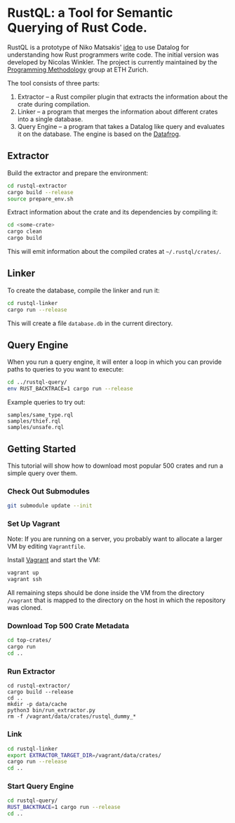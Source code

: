# RustQL: a Tool for Semantic Querying of Rust Code.

RustQL is a prototype of Niko Matsakis'
[idea](http://smallcultfollowing.com/babysteps/blog/2017/02/17/project-idea-datalog-output-from-rustc/)
to use Datalog for understanding how Rust programmers write code. The
initial version was developed by Nicolas Winkler. The project is
currently maintained by the [Programming
Methodology](http://www.pm.inf.ethz.ch/) group at ETH Zurich.

The tool consists of three parts:

1.  Extractor – a Rust compiler plugin that extracts the information
    about the crate during compilation.
2.  Linker – a program that merges the information about different
    crates into a single database.
3.  Query Engine – a program that takes a Datalog like query and
    evaluates it on the database. The engine is based on the
    [Datafrog](https://crates.io/crates/datafrog).

## Extractor

Build the extractor and prepare the environment:

```bash
cd rustql-extractor
cargo build --release
source prepare_env.sh
```

Extract information about the crate and its dependencies by compiling
it:

```bash
cd <some-crate>
cargo clean
cargo build
```

This will emit information about the compiled crates at `~/.rustql/crates/`.

## Linker

To create the database, compile the linker and run it:

```bash
cd rustql-linker
cargo run --release
```

This will create a file `database.db` in the current directory.

## Query Engine

When you run a query engine, it will enter a loop in which you can
provide paths to queries to you want to execute:

```bash
cd ../rustql-query/
env RUST_BACKTRACE=1 cargo run --release
```

Example queries to try out:

```plain
samples/same_type.rql
samples/thief.rql
samples/unsafe.rql
```

## Getting Started

This tutorial will show how to download most popular 500 crates and run
a simple query over them.

### Check Out Submodules


```bash
git submodule update --init
```

### Set Up Vagrant

Note: If you are running on a server, you probably want to allocate a
larger VM by editing `Vagrantfile`.

Install [Vagrant](https://www.vagrantup.com/) and start the VM:

```bash
vagrant up
vagrant ssh
```

All remaining steps should be done inside the VM from the directory
`/vagrant` that is mapped to the directory on the host in which the
repository was cloned.

### Download Top 500 Crate Metadata

```bash
cd top-crates/
cargo run
cd ..
```

### Run Extractor

```
cd rustql-extractor/
cargo build --release
cd ..
mkdir -p data/cache
python3 bin/run_extractor.py
rm -f /vagrant/data/crates/rustql_dummy_*
```

### Link

```bash
cd rustql-linker
export EXTRACTOR_TARGET_DIR=/vagrant/data/crates/
cargo run --release
cd ..
```

### Start Query Engine

```bash
cd rustql-query/
RUST_BACKTRACE=1 cargo run --release
cd ..
```
